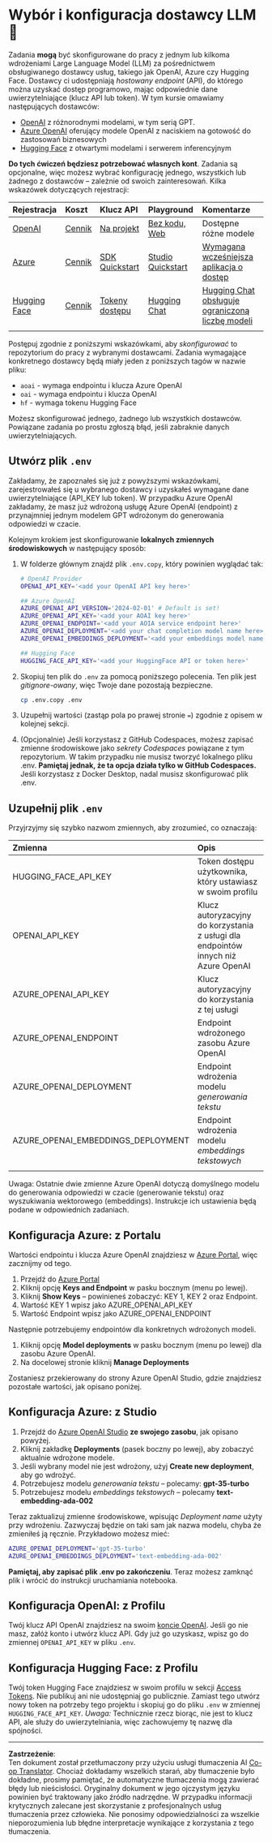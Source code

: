 <!--
CO_OP_TRANSLATOR_METADATA:
{
  "original_hash": "49ededa179004ea998664c780fbeac39",
  "translation_date": "2025-08-26T16:38:36+00:00",
  "source_file": "00-course-setup/03-providers.md",
  "language_code": "pl"
}
-->
# Wybór i konfiguracja dostawcy LLM 🔑

Zadania **mogą** być skonfigurowane do pracy z jednym lub kilkoma wdrożeniami Large Language Model (LLM) za pośrednictwem obsługiwanego dostawcy usług, takiego jak OpenAI, Azure czy Hugging Face. Dostawcy ci udostępniają _hostowany endpoint_ (API), do którego można uzyskać dostęp programowo, mając odpowiednie dane uwierzytelniające (klucz API lub token). W tym kursie omawiamy następujących dostawców:

 - [OpenAI](https://platform.openai.com/docs/models?WT.mc_id=academic-105485-koreyst) z różnorodnymi modelami, w tym serią GPT.
 - [Azure OpenAI](https://learn.microsoft.com/azure/ai-services/openai/?WT.mc_id=academic-105485-koreyst) oferujący modele OpenAI z naciskiem na gotowość do zastosowań biznesowych
 - [Hugging Face](https://huggingface.co/docs/hub/index?WT.mc_id=academic-105485-koreyst) z otwartymi modelami i serwerem inferencyjnym

**Do tych ćwiczeń będziesz potrzebować własnych kont**. Zadania są opcjonalne, więc możesz wybrać konfigurację jednego, wszystkich lub żadnego z dostawców – zależnie od swoich zainteresowań. Kilka wskazówek dotyczących rejestracji:

| Rejestracja | Koszt | Klucz API | Playground | Komentarze |
|:---|:---|:---|:---|:---|
| [OpenAI](https://platform.openai.com/signup?WT.mc_id=academic-105485-koreyst)| [Cennik](https://openai.com/pricing#language-models?WT.mc_id=academic-105485-koreyst)| [Na projekt](https://platform.openai.com/api-keys?WT.mc_id=academic-105485-koreyst) | [Bez kodu, Web](https://platform.openai.com/playground?WT.mc_id=academic-105485-koreyst) | Dostępne różne modele |
| [Azure](https://aka.ms/azure/free?WT.mc_id=academic-105485-koreyst)| [Cennik](https://azure.microsoft.com/pricing/details/cognitive-services/openai-service/?WT.mc_id=academic-105485-koreyst)| [SDK Quickstart](https://learn.microsoft.com/azure/ai-services/openai/quickstart?WT.mc_id=academic-105485-koreyst)| [Studio Quickstart](https://learn.microsoft.com/azure/ai-services/openai/quickstart?WT.mc_id=academic-105485-koreyst) |  [Wymagana wcześniejsza aplikacja o dostęp](https://learn.microsoft.com/azure/ai-services/openai/?WT.mc_id=academic-105485-koreyst)|
| [Hugging Face](https://huggingface.co/join?WT.mc_id=academic-105485-koreyst) | [Cennik](https://huggingface.co/pricing) | [Tokeny dostępu](https://huggingface.co/docs/hub/security-tokens?WT.mc_id=academic-105485-koreyst) | [Hugging Chat](https://huggingface.co/chat/?WT.mc_id=academic-105485-koreyst)| [Hugging Chat obsługuje ograniczoną liczbę modeli](https://huggingface.co/chat/models?WT.mc_id=academic-105485-koreyst) |
| | | | | |

Postępuj zgodnie z poniższymi wskazówkami, aby _skonfigurować_ to repozytorium do pracy z wybranymi dostawcami. Zadania wymagające konkretnego dostawcy będą miały jeden z poniższych tagów w nazwie pliku:

- `aoai` - wymaga endpointu i klucza Azure OpenAI
- `oai` - wymaga endpointu i klucza OpenAI
- `hf` - wymaga tokenu Hugging Face

Możesz skonfigurować jednego, żadnego lub wszystkich dostawców. Powiązane zadania po prostu zgłoszą błąd, jeśli zabraknie danych uwierzytelniających.

## Utwórz plik `.env`

Zakładamy, że zapoznałeś się już z powyższymi wskazówkami, zarejestrowałeś się u wybranego dostawcy i uzyskałeś wymagane dane uwierzytelniające (API_KEY lub token). W przypadku Azure OpenAI zakładamy, że masz już wdrożoną usługę Azure OpenAI (endpoint) z przynajmniej jednym modelem GPT wdrożonym do generowania odpowiedzi w czacie.

Kolejnym krokiem jest skonfigurowanie **lokalnych zmiennych środowiskowych** w następujący sposób:

1. W folderze głównym znajdź plik `.env.copy`, który powinien wyglądać tak:

   ```bash
   # OpenAI Provider
   OPENAI_API_KEY='<add your OpenAI API key here>'

   ## Azure OpenAI
   AZURE_OPENAI_API_VERSION='2024-02-01' # Default is set!
   AZURE_OPENAI_API_KEY='<add your AOAI key here>'
   AZURE_OPENAI_ENDPOINT='<add your AOIA service endpoint here>'
   AZURE_OPENAI_DEPLOYMENT='<add your chat completion model name here>' 
   AZURE_OPENAI_EMBEDDINGS_DEPLOYMENT='<add your embeddings model name here>'

   ## Hugging Face
   HUGGING_FACE_API_KEY='<add your HuggingFace API or token here>'
   ```

2. Skopiuj ten plik do `.env` za pomocą poniższego polecenia. Ten plik jest _gitignore-owany_, więc Twoje dane pozostają bezpieczne.

   ```bash
   cp .env.copy .env
   ```

3. Uzupełnij wartości (zastąp pola po prawej stronie `=`) zgodnie z opisem w kolejnej sekcji.

4. (Opcjonalnie) Jeśli korzystasz z GitHub Codespaces, możesz zapisać zmienne środowiskowe jako _sekrety Codespaces_ powiązane z tym repozytorium. W takim przypadku nie musisz tworzyć lokalnego pliku .env. **Pamiętaj jednak, że ta opcja działa tylko w GitHub Codespaces.** Jeśli korzystasz z Docker Desktop, nadal musisz skonfigurować plik .env.

## Uzupełnij plik `.env`

Przyjrzyjmy się szybko nazwom zmiennych, aby zrozumieć, co oznaczają:

| Zmienna  | Opis  |
| :--- | :--- |
| HUGGING_FACE_API_KEY | Token dostępu użytkownika, który ustawiasz w swoim profilu |
| OPENAI_API_KEY | Klucz autoryzacyjny do korzystania z usługi dla endpointów innych niż Azure OpenAI |
| AZURE_OPENAI_API_KEY | Klucz autoryzacyjny do korzystania z tej usługi |
| AZURE_OPENAI_ENDPOINT | Endpoint wdrożonego zasobu Azure OpenAI |
| AZURE_OPENAI_DEPLOYMENT | Endpoint wdrożenia modelu _generowania tekstu_ |
| AZURE_OPENAI_EMBEDDINGS_DEPLOYMENT | Endpoint wdrożenia modelu _embeddings tekstowych_ |
| | |

Uwaga: Ostatnie dwie zmienne Azure OpenAI dotyczą domyślnego modelu do generowania odpowiedzi w czacie (generowanie tekstu) oraz wyszukiwania wektorowego (embeddings). Instrukcje ich ustawienia będą podane w odpowiednich zadaniach.

## Konfiguracja Azure: z Portalu

Wartości endpointu i klucza Azure OpenAI znajdziesz w [Azure Portal](https://portal.azure.com?WT.mc_id=academic-105485-koreyst), więc zacznijmy od tego.

1. Przejdź do [Azure Portal](https://portal.azure.com?WT.mc_id=academic-105485-koreyst)
1. Kliknij opcję **Keys and Endpoint** w pasku bocznym (menu po lewej).
1. Kliknij **Show Keys** – powinieneś zobaczyć: KEY 1, KEY 2 oraz Endpoint.
1. Wartość KEY 1 wpisz jako AZURE_OPENAI_API_KEY
1. Wartość Endpoint wpisz jako AZURE_OPENAI_ENDPOINT

Następnie potrzebujemy endpointów dla konkretnych wdrożonych modeli.

1. Kliknij opcję **Model deployments** w pasku bocznym (menu po lewej) dla zasobu Azure OpenAI.
1. Na docelowej stronie kliknij **Manage Deployments**

Zostaniesz przekierowany do strony Azure OpenAI Studio, gdzie znajdziesz pozostałe wartości, jak opisano poniżej.

## Konfiguracja Azure: z Studio

1. Przejdź do [Azure OpenAI Studio](https://oai.azure.com?WT.mc_id=academic-105485-koreyst) **ze swojego zasobu**, jak opisano powyżej.
1. Kliknij zakładkę **Deployments** (pasek boczny po lewej), aby zobaczyć aktualnie wdrożone modele.
1. Jeśli wybrany model nie jest wdrożony, użyj **Create new deployment**, aby go wdrożyć.
1. Potrzebujesz modelu _generowania tekstu_ – polecamy: **gpt-35-turbo**
1. Potrzebujesz modelu _embeddings tekstowych_ – polecamy **text-embedding-ada-002**

Teraz zaktualizuj zmienne środowiskowe, wpisując _Deployment name_ użyty przy wdrożeniu. Zazwyczaj będzie on taki sam jak nazwa modelu, chyba że zmieniłeś ją ręcznie. Przykładowo możesz mieć:

```bash
AZURE_OPENAI_DEPLOYMENT='gpt-35-turbo'
AZURE_OPENAI_EMBEDDINGS_DEPLOYMENT='text-embedding-ada-002'
```

**Pamiętaj, aby zapisać plik .env po zakończeniu**. Teraz możesz zamknąć plik i wrócić do instrukcji uruchamiania notebooka.

## Konfiguracja OpenAI: z Profilu

Twój klucz API OpenAI znajdziesz na swoim [koncie OpenAI](https://platform.openai.com/api-keys?WT.mc_id=academic-105485-koreyst). Jeśli go nie masz, załóż konto i utwórz klucz API. Gdy już go uzyskasz, wpisz go do zmiennej `OPENAI_API_KEY` w pliku `.env`.

## Konfiguracja Hugging Face: z Profilu

Twój token Hugging Face znajdziesz w swoim profilu w sekcji [Access Tokens](https://huggingface.co/settings/tokens?WT.mc_id=academic-105485-koreyst). Nie publikuj ani nie udostępniaj go publicznie. Zamiast tego utwórz nowy token na potrzeby tego projektu i skopiuj go do pliku `.env` w zmiennej `HUGGING_FACE_API_KEY`. _Uwaga:_ Technicznie rzecz biorąc, nie jest to klucz API, ale służy do uwierzytelniania, więc zachowujemy tę nazwę dla spójności.

---

**Zastrzeżenie**:  
Ten dokument został przetłumaczony przy użyciu usługi tłumaczenia AI [Co-op Translator](https://github.com/Azure/co-op-translator). Chociaż dokładamy wszelkich starań, aby tłumaczenie było dokładne, prosimy pamiętać, że automatyczne tłumaczenia mogą zawierać błędy lub nieścisłości. Oryginalny dokument w jego ojczystym języku powinien być traktowany jako źródło nadrzędne. W przypadku informacji krytycznych zalecane jest skorzystanie z profesjonalnych usług tłumaczenia przez człowieka. Nie ponosimy odpowiedzialności za wszelkie nieporozumienia lub błędne interpretacje wynikające z korzystania z tego tłumaczenia.
